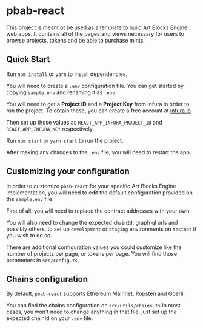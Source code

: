 # pbab-react

This project is meant ot be used as a template to build Art Blocks Engine web apps.
It contains all of the pages and views necessary for users to browse projects, tokens and be able to purchase mints.

## Quick Start

Run `npm install` or `yarn` to install dependencies.

You will need to create a `.env` configuration file. You can get started by copying `sample.env` and renaming it as `.env`

You will need to get a **Project ID** and a **Project Key** from Infura in order to run the project.
To obtain these, you can create a free account at [infura.io](https://infura.io/)


Then set up those values as `REACT_APP_INFURA_PROJECT_ID` and `REACT_APP_INFURA_KEY` respectively.

Run `npm start` or `yarn start` to run the project.

After making any changes to the `.env` file, you will need to restart the app.

## Customizing your configuration

In order to customize `pbab-react` for your specific Art Blocks Engine implementation, you will need to edit the default configuration provided on the `sample.env` file.

First of all, you will need to replace the contract addresses with your own.

You will also need to change the expected `chainId`, graph ql urls and possibly others, to set up `development` or `staging` environments on `testnet` if you wish to do so.

There are additional configuration values you could customize like the number of projects per page, or tokens per page. You will find those parameters in `src/config.ts` 

## Chains configuration

By default, `pbab-react` supports Ethereum Mainnet, Ropsten and Goerli.

You can find the chains configuration on `src/utils/chains.ts`
In most cases, you won't need to change anything in that file, just set up the expected chainId on your `.env` file.
